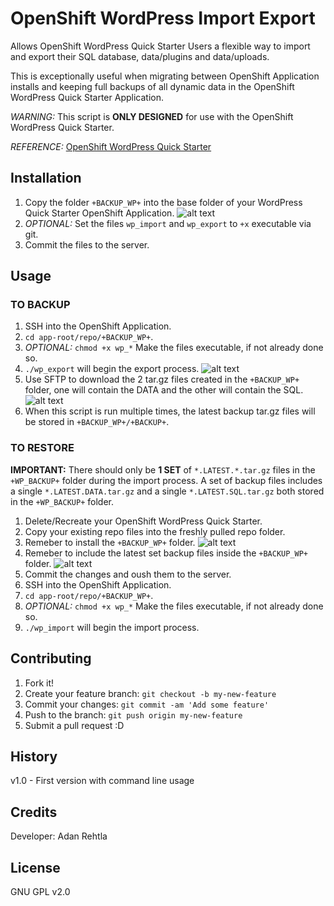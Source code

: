 # OpenShift WordPress Import Export

Allows OpenShift WordPress Quick Starter Users a flexible way to import and export their SQL database, data/plugins and data/uploads.

This is exceptionally useful when migrating between OpenShift Application installs and keeping full backups of all dynamic data in the OpenShift WordPress Quick Starter Application.

*WARNING:* This script is **ONLY DESIGNED** for use with the OpenShift WordPress Quick Starter.

*REFERENCE:* [OpenShift WordPress Quick Starter](https://github.com/openshift/wordpress-example)

## Installation

1. Copy the folder `+BACKUP_WP+` into the base folder of your WordPress Quick Starter OpenShift Application.
	![alt text](http://www.adanrehtla.com/assets/github/OpenShift-WordPress-Import-Export/OpenShift-WordPress-Quick-Starter-Backup-Import-Export-Script-01.png "Files copied into the base Wordpress Quick Starter Repo")
2. *OPTIONAL:* Set the files `wp_import` and `wp_export` to `+x` executable via git.
3. Commit the files to the server.

## Usage

### TO BACKUP

1. SSH into the OpenShift Application.
2. `cd app-root/repo/+BACKUP_WP+`.
3. *OPTIONAL:* `chmod +x wp_*` Make the files executable, if not already done so.
4. `./wp_export` will begin the export process.
	![alt text](http://www.adanrehtla.com/assets/github/OpenShift-WordPress-Import-Export/OpenShift-WordPress-Quick-Starter-Backup-Import-Export-Script-02.png "Starting the Export process")
5. Use SFTP to download the 2 tar.gz files created in the `+BACKUP_WP+` folder, one will contain the DATA and the other will contain the SQL.
	![alt text](http://www.adanrehtla.com/assets/github/OpenShift-WordPress-Import-Export/OpenShift-WordPress-Quick-Starter-Backup-Import-Export-Script-03.png "The 2 latest backup tar.gz files")
6. When this script is run multiple times, the latest backup tar.gz files will be stored in `+BACKUP_WP+/+BACKUP+`.

### TO RESTORE

**IMPORTANT:** There should only be **1 SET** of `*.LATEST.*.tar.gz` files in the `+WP_BACKUP+` folder during the import process. A set of backup files includes a single `*.LATEST.DATA.tar.gz` and a single `*.LATEST.SQL.tar.gz` both stored in the `+WP_BACKUP+` folder.

1. Delete/Recreate your OpenShift WordPress Quick Starter.
2. Copy your existing repo files into the freshly pulled repo folder.
3. Remeber to install the `+BACKUP_WP+` folder.
	![alt text](http://www.adanrehtla.com/assets/github/OpenShift-WordPress-Import-Export/OpenShift-WordPress-Quick-Starter-Backup-Import-Export-Script-01.png "Files copied into the base Wordpress Quick Starter Repo")
4. Remeber to include the latest set backup files inside the `+BACKUP_WP+` folder.
	![alt text](http://www.adanrehtla.com/assets/github/OpenShift-WordPress-Import-Export/OpenShift-WordPress-Quick-Starter-Backup-Import-Export-Script-03.png "The 2 latest backup tar.gz files")
5. Commit the changes and oush them to the server.
6. SSH into the OpenShift Application.
7. `cd app-root/repo/+BACKUP_WP+`.
8. *OPTIONAL:* `chmod +x wp_*` Make the files executable, if not already done so.
9. `./wp_import` will begin the import process.

## Contributing

1. Fork it!
2. Create your feature branch: `git checkout -b my-new-feature`
3. Commit your changes: `git commit -am 'Add some feature'`
4. Push to the branch: `git push origin my-new-feature`
5. Submit a pull request :D

## History

v1.0 - First version with command line usage

## Credits

Developer: Adan Rehtla

## License

GNU GPL v2.0
